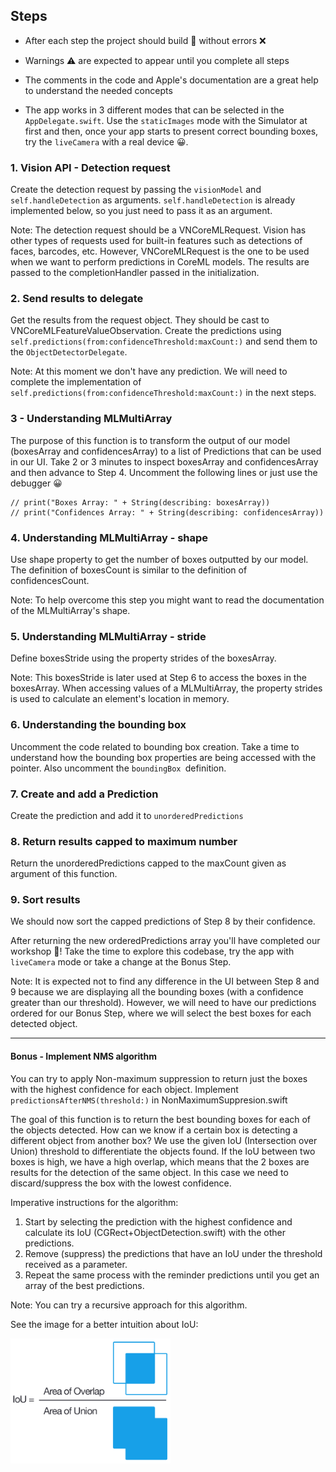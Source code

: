 ## Steps
* After each step the project should build 👷 without errors ❌  
* Warnings ⚠️ are expected to appear until you complete all steps
* The comments in the code and Apple's documentation are a great help to understand the needed concepts

* The app works in 3 different modes that can be selected in the ```AppDelegate.swift```. Use the `staticImages` mode with the Simulator at first and then, once your app starts to present correct bounding boxes, try the `liveCamera` with a real device 😀.
### 1. Vision API - Detection request

Create the detection request by passing the `visionModel` and `self.handleDetection` as arguments. `self.handleDetection` is already implemented below, so you just need to pass it as an argument.

Note: The detection request should be a VNCoreMLRequest. Vision has other types of requests used for built-in features such as detections of faces, barcodes, etc. However, VNCoreMLRequest is the one to be used when we want to perform predictions in CoreML models. The results are passed to the completionHandler passed in the initialization.

### 2. Send results to delegate
Get the results from the request object. They should be cast to VNCoreMLFeatureValueObservation.
Create the predictions using `self.predictions(from:confidenceThreshold:maxCount:)` and send them to the `ObjectDetectorDelegate`.

Note: At this moment we don't have any prediction. We will need to complete the implementation of `self.predictions(from:confidenceThreshold:maxCount:)` in the next steps.

### 3 - Understanding MLMultiArray
The purpose of this function is to transform the output of our model (boxesArray and confidencesArray) to a list of Predictions that can be used in our UI.
Take 2 or 3 minutes to inspect boxesArray and confidencesArray and then advance to Step 4. Uncomment the following lines or just use the debugger 😀

```
// print("Boxes Array: " + String(describing: boxesArray))
// print("Confidences Array: " + String(describing: confidencesArray))
```

### 4. Understanding MLMultiArray - shape
Use shape property to get the number of boxes outputted by our model. The definition of boxesCount is similar to the definition of confidencesCount.

Note: To help overcome this step you might want to read the documentation of the MLMultiArray's shape.

### 5. Understanding MLMultiArray - stride
Define boxesStride using the property strides of the boxesArray.

Note: This boxesStride is later used at Step 6 to access the boxes in the boxesArray. When accessing values of a MLMultiArray, the property strides is used to calculate an element's location in memory.

### 6. Understanding the bounding box
Uncomment the code related to bounding box creation.
Take a time to understand how the bounding box properties are being accessed with the pointer. Also uncomment the `boundingBox `definition.

### 7. Create and add a Prediction
Create the prediction and add it to `unorderedPredictions`

### 8. Return results capped to maximum number
Return the unorderedPredictions capped to the maxCount given as argument of this function.

### 9. Sort results
We should now sort the capped predictions of Step 8 by their confidence.

After returning the new orderedPredictions array you'll have completed our workshop 🎉! Take the time to explore this codebase, try the app with `liveCamera` mode or take a change at the Bonus Step.

Note: It is expected not to find any difference in the UI between Step 8 and 9 because we are displaying all the bounding boxes (with a confidence greater than our threshold). However, we will need to have our predictions ordered for our Bonus Step, where we will select the best boxes for each detected object.

___
#### Bonus - Implement NMS algorithm
You can try to apply Non-maximum suppression to return just the boxes with the highest confidence for each object. Implement `predictionsAfterNMS(threshold:)` in NonMaximumSuppresion.swift

The goal of this function is to return the best bounding boxes for each of the objects detected. How can we know if a certain box is detecting a different object from another box? We use the given IoU (Intersection over Union) threshold to differentiate the objects found. 
If the IoU between two boxes is high, we have a high overlap, which means that the 2 boxes are results for the detection of the same object. In this case we need to discard/suppress the box with the lowest confidence.

Imperative instructions for the algorithm:

1. Start by selecting the prediction with the highest confidence and calculate its IoU (CGRect+ObjectDetection.swift) with the other predictions.
2. Remove (suppress) the predictions that have an IoU under the threshold received as a parameter.
3. Repeat the same process with the reminder predictions until you get an array of the best predictions.

Note: You can try a recursive approach for this algorithm.

See the image for a better intuition about IoU:

<img src="assets/IntersectionOverUnion.png" height="200">

